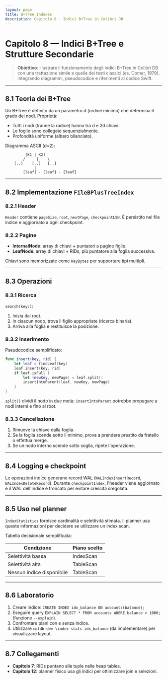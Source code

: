 ```yaml
---
layout: page
title: B+Tree Indexes
description: Capitolo 8 - Indici B+Tree in Colibrì DB
---
```


# Capitolo 8 — Indici B+Tree e Strutture Secondarie

> **Obiettivo**: illustrare il funzionamento degli indici B+Tree in Colibrì DB con una trattazione simile a quella dei testi classici (es. Comer, 1979), integrando diagrammi, pseudocodice e riferimenti al codice Swift.

---

## 8.1 Teoria dei B+Tree

Un B+Tree è definito da un parametro d (ordine minimo) che determina il grado dei nodi. Proprietà:
- Tutti i nodi (tranne la radice) hanno tra d e 2d chiavi.
- Le foglie sono collegate sequenzialmente.
- Profondità uniforme (albero bilanciato).

Diagramma ASCII (d=2):
```
         [K1 | K2]
        /     |    \
    [..]    [..]   [..]
             |
        [leaf] - [leaf] - [leaf]
```

---

## 8.2 Implementazione `FileBPlusTreeIndex`

### 8.2.1 Header
`Header` contiene `pageSize`, `root`, `nextPage`, `checkpointLSN`. È persistito nel file indice e aggiornato a ogni checkpoint.

### 8.2.2 Pagine
- **InternalNode**: array di chiavi + puntatori a pagine figlie.
- **LeafNode**: array di chiavi + RIDs, più puntatore alla foglia successiva.

Chiavi sono memorizzate come `KeyBytes` per supportare tipi multipli.

---

## 8.3 Operazioni

### 8.3.1 Ricerca
`search(key:)`:
1. Inizia dal root.
2. In ciascun nodo, trova il figlio appropriate (ricerca binaria).
3. Arriva alla foglia e restituisce la posizione.

### 8.3.2 Inserimento
Pseudocodice semplificato:
```swift
func insert(key, rid) {
    let leaf = findLeaf(key)
    leaf.insert(key, rid)
    if leaf.isFull {
        let (newKey, newPage) = leaf.split()
        insertIntoParent(leaf, newKey, newPage)
    }
}
```

`split()` dividi il nodo in due metà; `insertIntoParent` potrebbe propagare a nodi interni e fino al root.

### 8.3.3 Cancellazione
1. Rimuove la chiave dalla foglia.
2. Se la foglia scende sotto il minimo, prova a prendere prestito da fratello o effettua merge.
3. Se un nodo interno scende sotto soglia, ripete l'operazione.

---

## 8.4 Logging e checkpoint

Le operazioni indice generano record WAL (`WALIndexInsertRecord`, `WALIndexDeleteRecord`). Durante `checkpointIndex`, l'header viene aggiornato e il WAL dell'indice è troncato per evitare crescita sregolata.

---

## 8.5 Uso nel planner

`IndexStatistics` fornisce cardinalità e selettività stimata. Il planner usa queste informazioni per decidere se utilizzare un index scan.

Tabella decisionale semplificata:

| Condizione | Piano scelto |
|------------|--------------|
| Selettività bassa | IndexScan |
| Selettività alta | TableScan |
| Nessun indice disponibile | TableScan |

---

## 8.6 Laboratorio

1. Creare indice: `CREATE INDEX idx_balance ON accounts(balance);`
2. Eseguire query `EXPLAIN SELECT * FROM accounts WHERE balance > 1000;` (funzione `--explain`).
3. Confrontare piani con e senza indice.
4. Utilizzare `coldb-dev \index stats idx_balance` (da implementare) per visualizzare layout.

---

## 8.7 Collegamenti
- **Capitolo 7**: RIDs puntano alle tuple nelle heap tables.
- **Capitolo 12**: planner fisico usa gli indici per ottimizzare join e selezioni.

